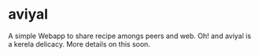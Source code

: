 aviyal
======

A simple Webapp to share recipe amongs peers and web. Oh! and aviyal is a kerela delicacy. More details on this soon.